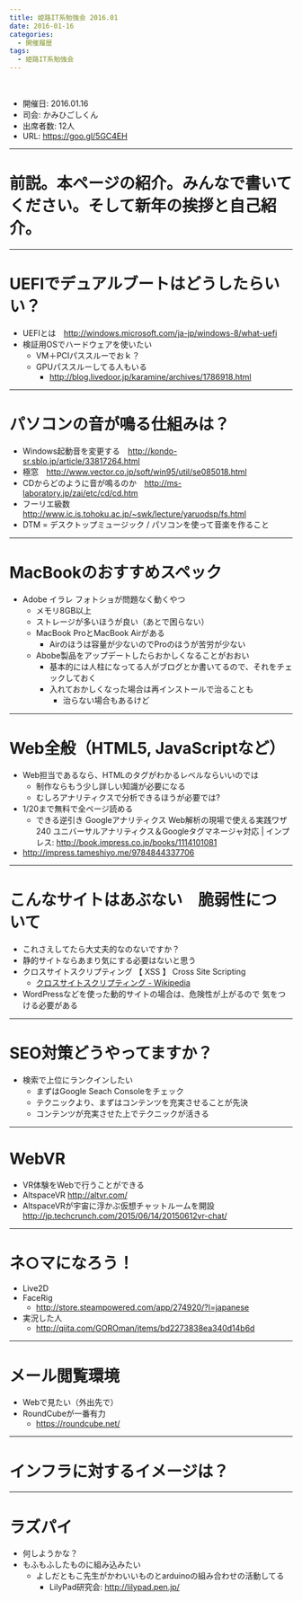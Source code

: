 ```yaml
---
title: 姫路IT系勉強会 2016.01
date: 2016-01-16
categories:
  - 開催履歴
tags:
  - 姫路IT系勉強会
---
```


﻿<!-- 姫路IT系勉強会 2016.01 -->
<!-- https://docs.google.com/document/d/1AFpGOnXgkeMqX18t_SEphrIP0FFEg0Rqkte40iPKBqE/edit -->

* 開催日: 2016.01.16
* 司会: かみひごしくん
* 出席者数: 12人
* URL: https://goo.gl/5GC4EH


----------


# 前説。本ページの紹介。みんなで書いてください。そして新年の挨拶と自己紹介。


----------


# UEFIでデュアルブートはどうしたらいい？

* UEFIとは　http://windows.microsoft.com/ja-jp/windows-8/what-uefi
* 検証用OSでハードウェアを使いたい
	* VM＋PCIパススルーでおｋ？
	* GPUパススルーしてる人もいる
		* http://blog.livedoor.jp/karamine/archives/1786918.html


----------


# パソコンの音が鳴る仕組みは？

* Windows起動音を変更する　http://kondo-sr.sblo.jp/article/33817264.html
* 極窓　http://www.vector.co.jp/soft/win95/util/se085018.html
* CDからどのように音が鳴るのか　http://ms-laboratory.jp/zai/etc/cd/cd.htm
* フーリエ級数　http://www.ic.is.tohoku.ac.jp/~swk/lecture/yaruodsp/fs.html
* DTM = デスクトップミュージック / パソコンを使って音楽を作ること


----------


# MacBookのおすすめスペック

* Adobe イラレ フォトショが問題なく動くやつ
	* メモリ8GB以上
	* ストレージが多いほうが良い（あとで困らない）
	* MacBook ProとMacBook Airがある
		* Airのほうは容量が少ないのでProのほうが苦労が少ない
	* Abobe製品をアップデートしたらおかしくなることがおおい
		* 基本的には人柱になってる人がブログとか書いてるので、それをチェックしておく
		* 入れておかしくなった場合は再インストールで治ることも
			* 治らない場合もあるけど


----------


# Web全般（HTML5, JavaScriptなど）

* Web担当であるなら、HTMLのタグがわかるレベルならいいのでは
	* 制作ならもう少し詳しい知識が必要になる
	* むしろアナリティクスで分析できるほうが必要では?
* 1/20まで無料で全ページ読める
	* できる逆引き Googleアナリティクス Web解析の現場で使える実践ワザ240 ユニバーサルアナリティクス＆Googleタグマネージャ対応 | インプレス: http://book.impress.co.jp/books/1114101081
* http://impress.tameshiyo.me/9784844337706


----------


# こんなサイトはあぶない　脆弱性について

* これさえしてたら大丈夫的なのないですか？
* 静的サイトならあまり気にする必要はないと思う
* クロスサイトスクリプティング 【 XSS 】 Cross Site Scripting
	* [クロスサイトスクリプティング - Wikipedia](https://ja.wikipedia.org/wiki/%E3%82%AF%E3%83%AD%E3%82%B9%E3%82%B5%E3%82%A4%E3%83%88%E3%82%B9%E3%82%AF%E3%83%AA%E3%83%97%E3%83%86%E3%82%A3%E3%83%B3%E3%82%B0)
* WordPressなどを使った動的サイトの場合は、危険性が上がるので
気をつける必要がある


----------


# SEO対策どうやってますか？

* 検索で上位にランクインしたい
	* まずはGoogle Seach Consoleをチェック
	* テクニックより、まずはコンテンツを充実させることが先決
	* コンテンツが充実させた上でテクニックが活きる


----------


# WebVR

* VR体験をWebで行うことができる
* AltspaceVR http://altvr.com/
* AltspaceVRが宇宙に浮かぶ仮想チャットルームを開設
http://jp.techcrunch.com/2015/06/14/20150612vr-chat/


----------


# ネ○マになろう！

* Live2D
* FaceRig
	* http://store.steampowered.com/app/274920/?l=japanese
* 実況した人
	* http://qiita.com/GOROman/items/bd2273838ea340d14b6d


----------


# メール閲覧環境

* Webで見たい（外出先で）
* RoundCubeが一番有力
	* https://roundcube.net/


----------


# インフラに対するイメージは？


----------


# ラズパイ

* 何しようかな？
* もふもふしたものに組み込みたい
	* よしだともこ先生がかわいいものとarduinoの組み合わせの活動してる
		* LilyPad研究会: http://lilypad.pen.jp/
